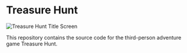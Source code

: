 # Treasure Hunt
![Treasure Hunt Title Screen](https://i.imgur.com/yFEngDa.png)

This repository contains the source code for the third-person adventure game Treasure Hunt.
